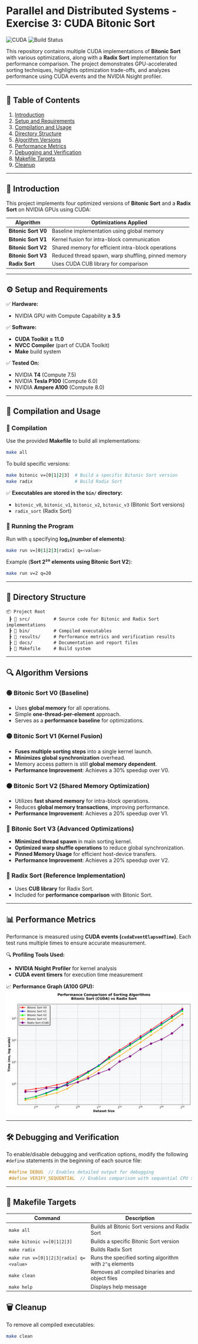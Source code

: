 # Parallel and Distributed Systems - Exercise 3: CUDA Bitonic Sort

![CUDA](https://img.shields.io/badge/CUDA-11.0+-76B900?style=for-the-badge&logo=nvidia&logoColor=white)
![Build Status](https://img.shields.io/badge/build-passing-success?style=for-the-badge)

This repository contains multiple CUDA implementations of **Bitonic Sort** with various optimizations, along with a **Radix Sort** implementation for performance comparison. The project demonstrates GPU-accelerated sorting techniques, highlights optimization trade-offs, and analyzes performance using CUDA events and the NVIDIA Nsight profiler.

---

## 📌 Table of Contents
1. [Introduction](#introduction)
2. [Setup and Requirements](#setup-and-requirements)
3. [Compilation and Usage](#compilation-and-usage)
4. [Directory Structure](#directory-structure)
5. [Algorithm Versions](#algorithm-versions)
6. [Performance Metrics](#performance-metrics)
7. [Debugging and Verification](#debugging-and-verification)
8. [Makefile Targets](#makefile-targets)
9. [Cleanup](#cleanup)

---

## 🚀 Introduction

This project implements four optimized versions of **Bitonic Sort** and a **Radix Sort** on NVIDIA GPUs using CUDA:

| Algorithm           | Optimizations Applied |
|--------------------|----------------------|
| **Bitonic Sort V0** | Baseline implementation using global memory |
| **Bitonic Sort V1** | Kernel fusion for intra-block communication |
| **Bitonic Sort V2** | Shared memory for efficient intra-block operations |
| **Bitonic Sort V3** | Reduced thread spawn, warp shuffling, pinned memory |
| **Radix Sort** | Uses CUDA CUB library for comparison |

---

## ⚙️ Setup and Requirements

✅ **Hardware:**
- NVIDIA GPU with Compute Capability **≥ 3.5**

✅ **Software:**
- **CUDA Toolkit** **≥ 11.0**
- **NVCC Compiler** (part of CUDA Toolkit)
- **Make** build system

✅ **Tested On:**
- NVIDIA **T4** (Compute 7.5)
- NVIDIA **Tesla P100** (Compute 6.0)
- NVIDIA **Ampere A100** (Compute 8.0)

---

## 🔨 Compilation and Usage

### 📌 Compilation
Use the provided **Makefile** to build all implementations:
```bash
make all
```

To build specific versions:
```bash
make bitonic v=[0|1|2|3]  # Build a specific Bitonic Sort version
make radix                # Build Radix Sort
```

✅ **Executables are stored in the `bin/` directory:**
- `bitonic_v0`, `bitonic_v1`, `bitonic_v2`, `bitonic_v3` (Bitonic Sort versions)
- `radix_sort` (Radix Sort)

### 📌 Running the Program
Run with `q` specifying **log₂(number of elements)**:
```bash
make run v=[0|1|2|3|radix] q=<value>
```

Example (**Sort 2²⁰ elements using Bitonic Sort V2**):
```bash
make run v=2 q=20
```

---

## 📂 Directory Structure

```
📦 Project Root
 ┣ 📂 src/         # Source code for Bitonic and Radix Sort implementations
 ┣ 📂 bin/         # Compiled executables
 ┣ 📂 results/     # Performance metrics and verification results
 ┣ 📂 docs/        # Documentation and report files
 ┣ 📜 Makefile     # Build system
```

---

## 🔍 Algorithm Versions

### **🟢 Bitonic Sort V0 (Baseline)**
- Uses **global memory** for all operations.
- Simple **one-thread-per-element** approach.
- Serves as a **performance baseline** for optimizations.

### **🟡 Bitonic Sort V1 (Kernel Fusion)**
- **Fuses multiple sorting steps** into a single kernel launch.
- **Minimizes global synchronization** overhead.
- Memory access pattern is still **global memory dependent**.
- **Performance Improvement**: Achieves a 30% speedup over V0.

### **🟠 Bitonic Sort V2 (Shared Memory Optimization)**
- Utilizes **fast shared memory** for intra-block operations.
- Reduces **global memory transactions**, improving performance.
- **Performance Improvement**: Achieves a 20% speedup over V1.

### **🔴 Bitonic Sort V3 (Advanced Optimizations)**
- **Minimized thread spawn** in main sorting kernel.
- **Optimized warp shuffle operations** to reduce global synchronization.
- **Pinned Memory Usage** for efficient host-device transfers.
- **Performance Improvement**: Achieves a 20% speedup over V2.

### **🔵 Radix Sort (Reference Implementation)**
- Uses **CUB library** for Radix Sort.
- Included for **performance comparison** with Bitonic Sort.

---

## 📊 Performance Metrics

Performance is measured using **CUDA events (`cudaEventElapsedTime`)**. Each test runs multiple times to ensure accurate measurement. 

🔍 **Profiling Tools Used:**
- **NVIDIA Nsight Profiler** for kernel analysis
- **CUDA event timers** for execution time measurement

📈 **Performance Graph (A100 GPU):**
![Performance Metrics](docs/plot_A100.png)

---

## 🛠 Debugging and Verification

To enable/disable debugging and verification options, modify the following `#define` statements in the beginning of each source file:
```c
 #define DEBUG  // Enables detailed output for debugging
 #define VERIFY_SEQUENTIAL  // Enables comparison with sequential CPU sort (for verification)
```

---

## 📝 Makefile Targets

| Command | Description |
|---------|-------------|
| `make all` | Builds all Bitonic Sort versions and Radix Sort |
| `make bitonic v=[0\|1\|2\|3]` | Builds a specific Bitonic Sort version |
| `make radix` | Builds Radix Sort |
| `make run v=[0\|1\|2\|3\|radix] q=<value>` | Runs the specified sorting algorithm with `2^q` elements |
| `make clean` | Removes all compiled binaries and object files |
| `make help` | Displays help message |


## 🗑 Cleanup
To remove all compiled executables:
```bash
make clean
```
